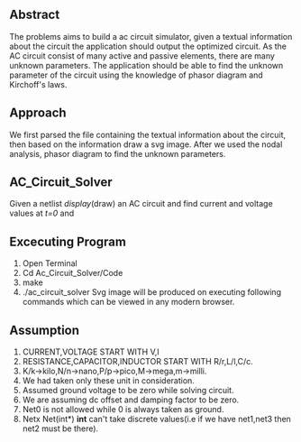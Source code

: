 ## Abstract 
The problems aims to build a ac circuit simulator, given a textual information about the circuit the application should output the optimized circuit. As the AC circuit consist of many active and passive elements, there are many unknown parameters. The application should be able to find the unknown parameter of the circuit using the knowledge of phasor diagram and Kirchoff's laws.

## Approach
We first parsed the file containing the textual information about the circuit, then based on the information draw a svg image. After we used the nodal analysis, phasor diagram to find the unknown parameters.

## AC_Circuit_Solver
Given a netlist *display*(draw) an AC circuit and find current and voltage values at *t=0* and 

## Excecuting Program
1. Open Terminal
2. Cd Ac_Circuit_Solver/Code
3. make
4. ./ac_circuit_solver
Svg image will be produced on executing following commands which can be viewed in any modern browser.

## Assumption
1. CURRENT,VOLTAGE START WITH V,I
2. RESISTANCE,CAPACITOR,INDUCTOR START WITH R/r,L/l,C/c.
3. K/k->kilo,N/n->nano,P/p->pico,M->mega,m->milli.
4. We had taken only these unit in consideration.
5. Assumed ground voltage to be zero while solving circuit.
6. We are assuming dc offset and damping factor to be zero.
7. Net0 is not allowed while 0 is always taken as ground.
8. Netx Net(int*) **int** can't take discrete values(i.e if we have net1,net3 then net2 must be there).  

